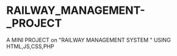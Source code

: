 # RAILWAY_MANAGEMENT-_PROJECT
A MINI PROJECT on "RAILWAY MANAGEMENT SYSTEM " USING  HTML,JS,CSS,PHP

